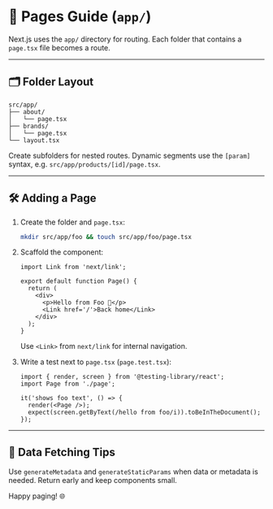 # 📍 Pages Guide (`app/`)

Next.js uses the `app/` directory for routing. Each folder that contains a `page.tsx` file becomes a route.

---

## 🗂️ Folder Layout

```
src/app/
├── about/
│   └── page.tsx
├── brands/
│   └── page.tsx
└── layout.tsx
```

Create subfolders for nested routes. Dynamic segments use the `[param]` syntax, e.g. `src/app/products/[id]/page.tsx`.

---

## 🛠️ Adding a Page

1. Create the folder and `page.tsx`:
   ```bash
   mkdir src/app/foo && touch src/app/foo/page.tsx
   ```

2. Scaffold the component:
   ```tsx
   import Link from 'next/link';

   export default function Page() {
     return (
       <div>
         <p>Hello from Foo 🚀</p>
         <Link href='/'>Back home</Link>
       </div>
     );
   }
   ```
   Use `<Link>` from `next/link` for internal navigation.

3. Write a test next to `page.tsx` (`page.test.tsx`):
   ```tsx
   import { render, screen } from '@testing-library/react';
   import Page from './page';

   it('shows foo text', () => {
     render(<Page />);
     expect(screen.getByText(/hello from foo/i)).toBeInTheDocument();
   });
   ```

---

## 🧩 Data Fetching Tips

Use `generateMetadata` and `generateStaticParams` when data or metadata is needed. Return early and keep components small.

Happy paging! 🌐
